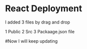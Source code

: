 # React Deployment 

I added 3 files by drag and drop

1 Public
2 Src
3 Packaage.json file


#Now I will keep updating 

